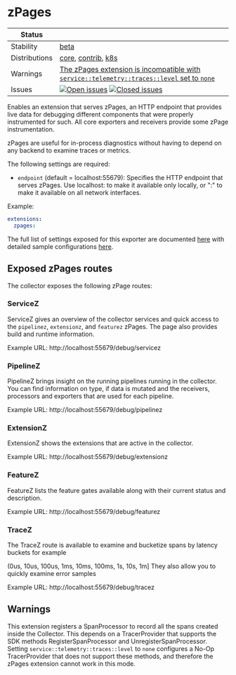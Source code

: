 # zPages

<!-- status autogenerated section -->
| Status        |           |
| ------------- |-----------|
| Stability     | [beta]  |
| Distributions | [core], [contrib], [k8s] |
| Warnings      | [The zPages extension is incompatible with `service::telemetry::traces::level` set to `none`](#warnings) |
| Issues        | [![Open issues](https://img.shields.io/github/issues-search/open-telemetry/opentelemetry-collector?query=is%3Aissue%20is%3Aopen%20label%3Aextension%2Fzpages%20&label=open&color=orange&logo=opentelemetry)](https://github.com/open-telemetry/opentelemetry-collector/issues?q=is%3Aopen+is%3Aissue+label%3Aextension%2Fzpages) [![Closed issues](https://img.shields.io/github/issues-search/open-telemetry/opentelemetry-collector?query=is%3Aissue%20is%3Aclosed%20label%3Aextension%2Fzpages%20&label=closed&color=blue&logo=opentelemetry)](https://github.com/open-telemetry/opentelemetry-collector/issues?q=is%3Aclosed+is%3Aissue+label%3Aextension%2Fzpages) |

[beta]: https://github.com/open-telemetry/opentelemetry-collector#beta
[core]: https://github.com/open-telemetry/opentelemetry-collector-releases/tree/main/distributions/otelcol
[contrib]: https://github.com/open-telemetry/opentelemetry-collector-releases/tree/main/distributions/otelcol-contrib
[k8s]: https://github.com/open-telemetry/opentelemetry-collector-releases/tree/main/distributions/otelcol-k8s
<!-- end autogenerated section -->

Enables an extension that serves zPages, an HTTP endpoint that provides live
data for debugging different components that were properly instrumented for such.
All core exporters and receivers provide some zPage instrumentation.

zPages are useful for in-process diagnostics without having to depend on any
backend to examine traces or metrics. 

The following settings are required:

- `endpoint` (default = localhost:55679): Specifies the HTTP endpoint that serves
zPages. Use localhost:<port> to make it available only locally, or ":<port>" to
make it available on all network interfaces.

Example:
```yaml
extensions:
  zpages:
```

The full list of settings exposed for this exporter are documented [here](./config.go)
with detailed sample configurations [here](./testdata/config.yaml).

## Exposed zPages routes

The collector exposes the following zPage routes:

### ServiceZ

ServiceZ gives an overview of the collector services and quick access to the
`pipelinez`, `extensionz`, and `featurez` zPages.  The page also provides build 
and runtime information.

Example URL: http://localhost:55679/debug/servicez

### PipelineZ

PipelineZ brings insight on the running pipelines running in the collector. You can
find information on type, if data is mutated and the receivers, processors and exporters
that are used for each pipeline.

Example URL: http://localhost:55679/debug/pipelinez

### ExtensionZ

ExtensionZ shows the extensions that are active in the collector.

Example URL: http://localhost:55679/debug/extensionz

### FeatureZ

FeatureZ lists the feature gates available along with their current status 
and description.

Example URL: http://localhost:55679/debug/featurez

### TraceZ
The TraceZ route is available to examine and bucketize spans by latency buckets for 
example

(0us, 10us, 100us, 1ms, 10ms, 100ms, 1s, 10s, 1m]
They also allow you to quickly examine error samples

Example URL: http://localhost:55679/debug/tracez

## Warnings

This extension registers a SpanProcessor to record all the spans created inside
the Collector. This depends on a TracerProvider that supports
the SDK methods RegisterSpanProcessor and UnregisterSpanProcessor. Setting
`service::telemetry::traces::level` to `none` configures a No-Op
TracerProvider that does not support these methods, and therefore the zPages
extension cannot work in this mode.

